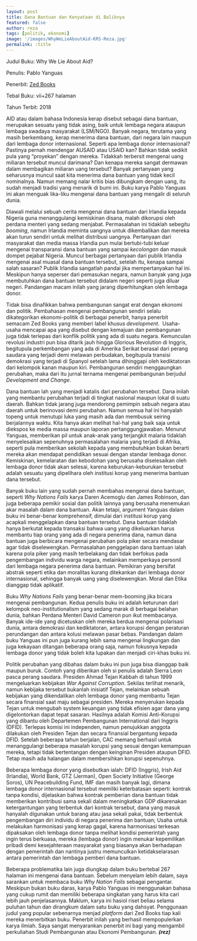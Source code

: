 ```yaml
---
layout: post
title: Dana Bantuan dan Kenyataan di Baliknya
featured: false
author: reza
tags: [politik, ekonomi]
image: '/images/WhyWeLieAboutAid-KRS-Reza.jpg'
permalink: :title
---
```


Judul Buku: Why We Lie About Aid?

Penulis: Pablo Yanguas

Penerbit: [Zed Books](https://zedbooks.net)

Tebal Buku: vii+267 halaman

Tahun Terbit: 2018

AID atau dalam bahasa Indonesia kerap disebut sebagai dana bantuan, merupakan sesuatu yang tidak asing, baik untuk lembaga negara ataupun lembaga swadaya masyarakat (LSM/NGO). Banyak negara, terutama yang masih berkembang, kerap menerima dana bantuan, dari negara lain maupun dari lembaga donor internasional. Seperti apa lembaga donor internasional? Pastinya pernah mendengar AUSAID atau USAID kan? Bahkan tidak sedikit pula yang “proyekan” dengan mereka. Tidakkah terbersit mengenai uang miliaran tersebut muncul darimana? Dan kenapa mereka sangat dermawan dalam membagikan miliaran uang tersebut? Banyak pertanyaan yang seharusnya muncul saat kita menerima dana bantuan yang tidak kecil nominalnya. Namun memang nalar kritis bias dibungkam dengan uang, itu sudah menjadi tradisi yang menarik di bumi ini. Buku karya Pablo Yanguas ini akan menguak lika-liku mengenai dana bantuan yang mengalir di seluruh dunia.

Diawali melalui sebuah cerita mengenai dana bantuan dari Irlandia kepada Nigeria guna menanggulangi kemiskinan disana, malah dikorupsi oleh perdana menteri yang sedang menjabat. Permasalahan ini tidaklah sebegitu _booming_, namun Irlandia meminta uangnya untuk dikembalikan dan mereka akan turun sendiri untuk melihat distribusi uangnya. Pertanyaan dari masyarakat dan media massa Irlandia pun mulai bertubi-tubi keluar mengenai transparansi dana bantuan yang sampai _kecolongan_ dan masuk dompet pejabat Nigeria. Muncul berbagai pertanyaan dari publik Irlandia mengenai asal muasal dana bantuan tersebut, setelah itu, kenapa sampai salah sasaran? Publik Irlandia sangatlah pandai jika mempertanyakan hal ini. Meskipun hanya seperser dari pemasukan negara, namun banyak yang juga membutuhkan dana bantuan tersebut didalam negeri seperti juga diluar negeri. Pandangan macam inilah yang jarang diperhitungkan oleh lembaga donor.

Tidak bisa dinafikkan bahwa pembangunan sangat erat dengan ekonomi dan politik. Pembahasan mengenai pembangunan sendiri selalu dikategorikan ekonomi-politik di berbagai penerbit, hanya penerbit semacam Zed Books yang memberi label khusus _development_.  Usaha-usaha mencapai apa yang disebut dengan kemajuan dan pembangunan juga tidak terlepas dari konflik politik yang ada di suatu negara. Kemunculan revolusi industri pun bisa ditarik jauh hingga Glorious Revolution di Inggris, begitupula perkembangan yang ada di Amerika Serikat berasal dari perang saudara yang terjadi demi melawan perbudakan, begitupula transisi demokrasi yang terjadi di Spanyol setelah lama dihinggapi oleh kediktatoran dari kelompok kanan maupun kiri. Pembangunan sendiri menggaungkan perubahan, maka dari itu jurnal ternama mengenai pembangunan berjudul _Development and Change_.

Dana bantuan lah yang menjadi katalis dari perubahan tersebut. Dana inilah yang membantu perubahan terjadi di tingkat nasional maupun lokal di suatu daerah. Bahkan tidak jarang juga mendorong pemimpin sebuah negara atau daerah untuk berinovasi demi perubahan. Namun semua hal ini hanyalah topeng untuk menutupi luka yang masih ada dan membusuk seiring berjalannya waktu. Kita hanya akan melihat hal-hal yang baik saja untuk diekspos ke media massa maupun laporan pertanggungjawaban. Menurut Yanguas, memberikan pil untuk anak-anak yang terjangkit malaria tidaklah menyelesaikan sepenuhnya permasalahan malaria yang terjadi di Afrika, seperti pula memberikan sekolah kepada yang membutuhkan bukan berarti mereka akan mendapat pendidikan sesuai dengan standar lembaga donor. Kemiskinan, kemelaratan dan kebodohan yang berusaha diselesaikan oleh lembaga donor tidak akan selesai, karena keburukan-keburukan tersebut adalah sesuatu yang dipelihara oleh institusi korup yang menerima bantuan dana tersebut.

Banyak buku lain yang sudah pernah membahas mengenai dana bantuan, seperti _Why Nations Fails_ karya Daren Acemoglu dan James Robinson, dan juga beberapa pemikir sosial dan politik lainnya yang berusaha menemukan akar masalah dalam dana bantuan. Akan tetapi, argument Yanguas dalam buku ini benar-benar komprehensif, dimulai dari institusi korup yang acapkali menggelapkan dana bantuan tersebut. Dana bantuan tidaklah hanya berkutat kepada transaksi bahwa uang yang dikeluarkan harus membantu tiap orang yang ada di negara penerima dana, namun dana bantuan juga berbicara mengenai perubahan pola piker secara mendasar agar tidak diselewengkan. Permasalahan penggelapan dana bantuan ialah karena pola piker yang masih terbelakang dan tidak berfokus pada pengembangan individu warga negara, melainkan memperkaya personil dari lembaga negara penerima dana bantuan. Pemikiran yang bersifat abstrak seperti etika dan moralitas kurang ditekankan dari lembaga donor internasional, sehingga banyak uang yang diselewengkan. Moral dan Etika dianggap tidak aplikatif.

Buku _Why Nations Fails_ yang benar-benar mem-booming jika bicara mengenai pembangunan. Kedua penulis buku ini adalah keturunan dari kelompok neo-institutionalism yang sedang marak di berbagai belahan dunia, bahkan Perdana Menteri David Cameron pun ikut membacanya. Banyak ide-ide yang dicetuskan oleh mereka berdua mengenai polarisasi dunia, antara demokrasi dan kediktatoran, antara korupsi dengan peraturan perundangan dan antara kolusi melawan pasar bebas. Pandangan dalam buku Yanguas ini pun juga kurang lebih sama mengenai lingkungan dan juga kekayaan ditangan beberapa orang saja, namun fokusnya kepada lembaga donor yang tidak boleh kita lupakan dan menjadi ciri-khas buku ini.

Politik perubahan yang dibahas dalam buku ini pun juga bisa dianggap baik maupun buruk. Contoh yang diberikan oleh si penulis adalah Sierra Leon pasca perang saudara. Presiden Ahmad Tejan Kabbah di tahun 1999 mengeluarkan kebijakan _War Against Corruption_. Sekilas terlihat menarik, namun kebijaka tersebut bukanlah inisiatif Tejan, melainkan sebuah kebijakan yang dikendalikan oleh lembaga donor yang membantu Tejan secara finansial saat maju sebagai presiden. Mereka menyerukan kepada Tejan untuk mengubah system keuangan yang tidak efisien agar dana yang digelontorkan dapat tepat sasaran. Hasilnya adalah Komisi Anti-Korupsi yang dibantu oleh Departemen Pembangunan International dari Inggris (DFID). Terlepas komisi ini independen, namun penujukkan anggota dilakukan oleh Presiden Tejan dan secara finansial bergantung kepada DFID. Setelah beberapa tahun berjalan, CAC memang berhasil untuk menanggulangi beberapa masalah korupsi yang sesuai dengan kemampuan mereka, tetapi tidak bertentangan dengan keinginan Presiden ataupun DFID. Tetap masih ada halangan dalam membersihkan korupsi sepenuhnya.

Beberapa lembaga donor yang disebutkan ialah: DFID (Inggris), Irish Aid (Irlandia), World Bank, GTZ (Jerman), Open Society Initiative (George Soros), UN Peacebuilding Fund, IMF dan masih banyak lagi, dimana lembaga donor internasional tersebut memiliki keterbatasan seperti: kontrak tanpa kondisi, dijelaskan bahwa kontrak pemberian dana bantuan tidak memberikan kontribusi sama sekali dalam meningkatkan GDP dikarenakan ketergantungan yang terbentuk dari kontrak tersebut, dana yang masuk hanyalah digunakan untuk barang atau jasa sekali pakai, tidak berbentuk pengembangan diri individu di negara penerima dan bantuan; Usaha untuk melakukan harmonisasi yang kerap gagal, karena harmonisasi terkesan dipaksakan oleh lembaga donor tanpa melihat kondisi pemerintah yang ingin terus berkuasa, mereka (lembaga donor) ingin menukar kepemilikan pribadi demi kesejahteraan masyarakat yang biasanya akan berhadapan dengan pemerintah dan nantinya justru memunculkan ketidakselarasan antara pemerintah dan lembaga pemberi dana bantuan.

Beberapa problematika lain juga diungkap dalam buku bertebal 267 halaman ini mengenai dana bantuan. Sebelum menyelam lebih dalam, saya sarankan untuk membaca buku _Why Nation Fails_ sebagai pengantar. Meskipun bukan buku daras, karya Pablo Yanguas ini menggunakan bahasa yang cukup rumit dan memiliki beberapa singkatan yang harus kita cari lebih jauh penjelasannya. Maklum, karya ini hasiol riset beliau selama puluhan tahun dan dirangkum dalam satu buku yang dahsyat. Penggunaan judul yang popular sebenarnya menjad _platform_ dari Zed Books tiap kali mereka menerbitkan buku. Penerbit inilah yang berhasil mempopulerkan karya ilmiah. Saya sangat menyarankan penerbit ini bagi yang mengambil perkuliahan Studi Pembangunan atau Ekonomi Pembangunan. **_(rez)_**
